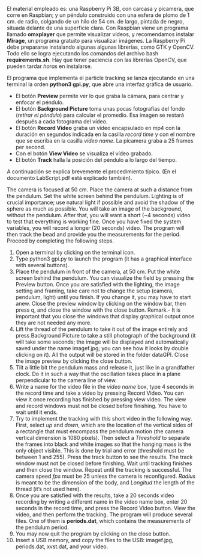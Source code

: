 El material empleado es: una Raspberry Pi 3B, con carcasa y picamera, que corre en Raspbian; y un péndulo construido con una esfera de plomo de 1 cm. de radio, colgando de un hilo de 54 cm. de largo, pintada de negro, situada delante de una superficie clara. Con Raspbian viene un programa llamado **omxplayer** que permite visualizar vídeos, y recomendamos instalar **Mirage**, un programa gratuito para visualizar imágenes. 
La Raspberry Pi debe prepararse instalando algunas algunas librerías, como GTK y OpenCV. Todo ello se logra ejecutando los comandos del archivo bash **requirements.sh**. Hay que tener paciencia con las librerías OpenCV, que pueden tardar _horas_ en instalarse.

El programa que implementa el particle tracking se lanza ejecutando en una terminal la orden **python3 gpi.py**, que abre una interfaz gráfica de usuario.

* El botón **Preview** permite ver lo que graba la cámara, para centrar y enfocar el péndulo.
* El botón **Background Picture** toma unas pocas fotografías del fondo (_retirar el péndulo_) para calcular el promedio. Esa imagen se restará después a cada fotograma del vídeo.
* El botón **Record Video** graba un vídeo encapsulado en mp4 con la duración en segundos indicada en la casilla _record time_ y con el nombre que se escriba en la casilla _video name_. La picamera graba a 25 frames per second. 
* Con el botón **View Video** se visualiza el vídeo grabado.
* El botón **Track** halla la posición del péndulo a lo largo del tiempo.

A continuación se explica brevemente el procedimiento típico. (En el documento LabScript.pdf está explicado también).

The camera is focused at 50 cm. Place the camera at such a distance from the pendulum. Set the white screen behind the pendulum. Lighting is of crucial importance; use natural light if possible and avoid the shadow of the sphere as much as possible.
You will take an image of the background, without the pendulum. After that, you will want a short (~4 seconds) video to test that everything is working fine. Once you have fixed the system variables, you will record a longer (20 seconds) video. The program will then track the bead and provide you the measurements for the period.
Proceed by completing the following steps.
1.	Open a terminal by clicking on the terminal icon.
2.	Type python3 gpi.py to launch the program (it has a graphical interface with several buttons).
3.	Place the pendulum in front of the camera, at 50 cm. Put the white screen behind the pendulum. You can visualize the field by pressing the Preview button. Once you are satisfied with the lighting, the image setting and framing, take care not to change the setup (camera, pendulum, light) until you finish. If you change it, you may have to start anew.
Close the preview window by clicking on the window bar, then press q, and close the window with the close button.
Remark.- It is important that you close the windows that display graphical output once they are not needed any more. 
4.	Lift the thread of the pendulum to take it out of the image entirely and press Background Picture to take a still photograph of the background (it will take some seconds; the image will be displayed and automatically saved under the name imagef.jpg; you can see how it looks by double clicking on it). All the output will be stored in the folder dataGPI. Close the image preview by clicking the close button.
5.	Tilt a little bit the pendulum mass and release it, just like in a grandfather clock. Do it in such a way that the oscillation takes place in a plane perpendicular to the camera line of view.
6.	Write a name for the video file in the _video name_ box, type 4 seconds in the record time and take a video by pressing Record Video. You can view it once recording has finished by pressing view video. The view and record windows must not be closed before finishing. You have to wait until it ends.
7.	Try to implement the tracking with this short video in the following way. First, select _up_ and _down_, which are the location of the vertical sides of a rectangle that must encompass the pendulum motion (the camera vertical dimension is 1080 pixels). Then select a _Threshold_ to separate the frames into black and white images so that the hanging mass is the only object visible. This is done by trial and error (threshold must be between 1 and 255). Press the track button to see the results. The track window must not be closed before finishing. Wait until tracking finishes and then close the window. Repeat until the tracking is successful.
The camera speed _fps_ must be 25 unless the camera is reconfigured. _Radius_ is meant to be the dimension of the body, and _Longitud_ the length of the thread (it’s not used here).
8.	Once you are satisfied with the results, take a 20 seconds video recording by writing a different name in the video name box, enter 20 seconds in the record time, and press the Record Video button. View the video, and then perform the tracking. The program will produce several files. One of them is **periods.dat**, which contains the measurements of the pendulum period.
9.	You may now quit the program by clicking on the close button.
10.	Insert a USB memory, and copy the files to the USB: imagef.jpg, periods.dat, xvst.dat, and your video.
